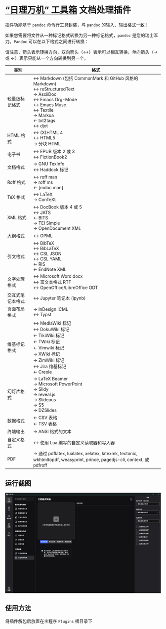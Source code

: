 # [“日理万机” 工具箱](https://gitee.com/xkpro/bee) 文档处理插件

插件功能基于 `pandoc` 命令行工具封装，与 `pandoc` 的输入、输出格式一致！

如果您需要将文件从一种标记格式转换为另一种标记格式，`pandoc` 是您的瑞士军刀。`Pandoc` 可以在以下格式之间进行转换：

请注意，箭头表示转换方向，双向箭头（↔︎）表示可以相互转换，单向箭头（→ 或 ←）表示只能从一个方向转换到另一个。

| 类别 | 格式 |
| --- | --- |
| 轻量级标记格式 | ↔︎ Markdown (包括 CommonMark 和 GitHub 风格的 Markdown) <br> ↔︎ reStructuredText <br> → AsciiDoc <br> ↔︎ Emacs Org-Mode <br> ↔︎ Emacs Muse <br> ↔︎ Textile <br> → Markua <br> ← txt2tags <br> ↔︎ djot |
| HTML 格式 | ↔︎ (X)HTML 4 <br> ↔︎ HTML5 <br> → 分块 HTML |
| 电子书 | ↔︎ EPUB 版本 2 或 3 <br> ↔︎ FictionBook2 |
| 文档格式 | → GNU TexInfo <br> ↔︎ Haddock 标记 |
| Roff 格式 | ↔︎ roff man <br> → roff ms <br> ← [mdoc man] |
| TeX 格式 | ↔︎ LaTeX <br> → ConTeXt |
| XML 格式 | ↔︎ DocBook 版本 4 或 5 <br> ↔︎ JATS <br> ← BITS <br> → TEI Simple <br> → OpenDocument XML |
| 大纲格式 | ↔︎ OPML |
| 引文格式 | ↔︎ BibTeX <br> ↔︎ BibLaTeX <br> ↔︎ CSL JSON <br> ↔︎ CSL YAML <br> ← RIS <br> ← EndNote XML |
| 文字处理格式 | ↔︎ Microsoft Word docx <br> ↔︎ 富文本格式 RTF <br> ↔︎ OpenOffice/LibreOffice ODT |
| 交互式笔记本格式 | ↔︎ Jupyter 笔记本 (ipynb) |
| 页面布局格式 | → InDesign ICML <br> ↔︎ Typst |
| 维基标记格式 | ↔︎ MediaWiki 标记 <br> ↔︎ DokuWiki 标记 <br> ← TikiWiki 标记 <br> ← TWiki 标记 <br> ← Vimwiki 标记 <br> → XWiki 标记 <br> → ZimWiki 标记 <br> ↔︎ Jira 维基标记 <br> ← Creole |
| 幻灯片格式 | → LaTeX Beamer <br> → Microsoft PowerPoint <br> → Slidy <br> → reveal.js <br> → Slideous <br> → S5 <br> → DZSlides |
| 数据格式 | ← CSV 表格 <br> ← TSV 表格 |
| 终端输出 | → ANSI 格式的文本 |
| 自定义格式 | ↔︎ 使用 Lua 编写的自定义读取器和写入器 |
| PDF | → 通过 pdflatex, lualatex, xelatex, latexmk, tectonic, wkhtmltopdf, weasyprint, prince, pagedjs-cli, context, 或 pdfroff |

## 运行截图

![](./docs/images/document-convert.png)

## 使用方法

将插件解包后放置在主程序 `Plugins` 根目录下
